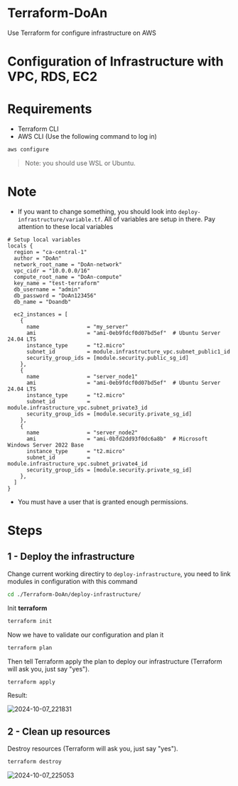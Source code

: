 # Terraform-DoAn
Use Terraform for configure infrastructure on AWS

# Configuration of Infrastructure with VPC, RDS, EC2

# Requirements

- Terraform CLI
- AWS CLI (Use the following command to log in)

```bash
aws configure
```

> Note: you should use WSL or Ubuntu.

# Note

- If you want to change something, you should look into `deploy-infrastructure/variable.tf`. All of variables are setup in there. Pay attention to these local variables

```hcl
# Setup local variables
locals {
  region = "ca-central-1"
  author = "DoAn"
  network_root_name = "DoAn-network"
  vpc_cidr = "10.0.0.0/16"
  compute_root_name = "DoAn-compute"
  key_name = "test-terraform"
  db_username = "admin"
  db_password = "DoAn123456"
  db_name = "Doandb"

  ec2_instances = [
    {
      name               = "my_server"
      ami                = "ami-0eb9fdcf0d07bd5ef"  # Ubuntu Server 24.04 LTS
      instance_type      = "t2.micro"
      subnet_id          = module.infrastructure_vpc.subnet_public1_id
      security_group_ids = [module.security.public_sg_id]
    },
    {
      name               = "server_node1"
      ami                = "ami-0eb9fdcf0d07bd5ef"  # Ubuntu Server 24.04 LTS
      instance_type      = "t2.micro"
      subnet_id          = module.infrastructure_vpc.subnet_private3_id
      security_group_ids = [module.security.private_sg_id]
    },
    {
      name               = "server_node2"
      ami                = "ami-0bfd2dd93f0dc6a8b"  # Microsoft Windows Server 2022 Base
      instance_type      = "t2.micro"
      subnet_id          = module.infrastructure_vpc.subnet_private4_id
      security_group_ids = [module.security.private_sg_id]
    },
  ]
}
```

- You must have a user that is granted enough permissions.

# Steps

## 1 - Deploy the infrastructure

Change current working directiry to `deploy-infrastructure`, you need to link modules in configuration with this command

```bash
cd ./Terraform-DoAn/deploy-infrastructure/
```

Init **terraform**

```bash
terraform init
```

Now we have to validate our configuration and plan it

```bash
terraform plan
```

Then tell Terraform apply the plan to deploy our infrastructure (Terraform will ask you, just say "yes").

```bash
terraform apply
```

Result:

![2024-10-07_221831](https://github.com/user-attachments/assets/2bc86038-345b-4588-ae82-54abeed1471d)

## 2 - Clean up resources

Destroy resources (Terraform will ask you, just say "yes").

```bash
terraform destroy
```

![2024-10-07_225053](https://github.com/user-attachments/assets/4f3cef0e-5258-413b-88b8-c2ceba965a85)
